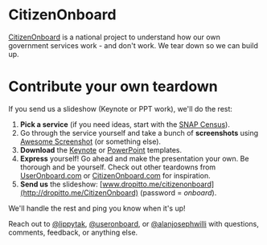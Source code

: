 # CitizenOnboard
[CitizenOnboard](http://citizenonboard.com) is a national project to understand how our own government services work - and don't work. We tear down so we can build up.

# Contribute your own teardown
If you send us a slideshow (Keynote or PPT work), we'll do the rest:

1. **Pick a service** (if you need ideas, start with the [SNAP Census](#16)).
2. Go through the service yourself and take a bunch of **screenshots** using [Awesome Screenshot](https://chrome.google.com/webstore/detail/awesome-screenshot-captur/alelhddbbhepgpmgidjdcjakblofbmce?hl=en) (or something else).
3. **Download** the [Keynote](https://www.dropbox.com/sh/hjdd652uwa6vrol/AACXwjoufWC7V3OtK6nBivUwa?dl=1) or [PowerPoint](https://www.dropbox.com/s/clhfnurfjnmu0sp/template.pptx?dl=1) templates.
4. **Express** yourself! Go ahead and make the presentation your own. Be thorough and be yourself. Check out other teardowns from [UserOnboard.com](http://useronboard.com) or [CitizenOnboard.com](http://citizenonboard.com) for inspiration.
5. **Send us** the slideshow: [www.dropitto.me/citizenonboard](http://dropitto.me/CitizenOnboard) (password = *onboard*).

We'll handle the rest and ping you know when it's up!

Reach out to [@lippytak](https://twitter.com/lippytak), [@useronboard](https://twitter.com/useronboard), or [@alanjosephwilli](https://twitter.com/alanjosephwilli) with questions, comments, feedback, or anything else.